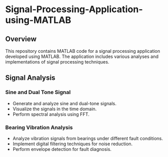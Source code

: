 # Signal-Processing-Application-using-MATLAB

## Overview

This repository contains MATLAB code for a signal processing application developed using MATLAB. The application includes various analyses and implementations of signal processing techniques.

## Signal Analysis
### Sine and Dual Tone Signal

- Generate and analyze sine and dual-tone signals.
- Visualize the signals in the time domain.
- Perform spectral analysis using FFT.

### Bearing Vibration Analysis

- Analyze vibration signals from bearings under different fault conditions.
- Implement digital filtering techniques for noise reduction.
- Perform envelope detection for fault diagnosis.
